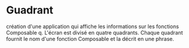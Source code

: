 # Guadrant

création d'une application qui affiche les informations sur les fonctions Composable q.
L'écran est divisé en quatre quadrants. 
Chaque quadrant fournit le nom d'une fonction Composable et la décrit en une phrase.
